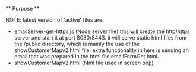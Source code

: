** Purpose **

NOTE: latest version of 'active' files are:
- emailServer-get-https.js (Node server file)
this will create the http/https server and start it at port 8080/8443. it will serve static html files from the /public directory, which is mainly the use of the showCustomerMapv2.html file.
extra functionality in here is sending an email that was prepared in the html file emailFormGet.html.
- showCustomerMapv2.html (html file used in screen pop)

